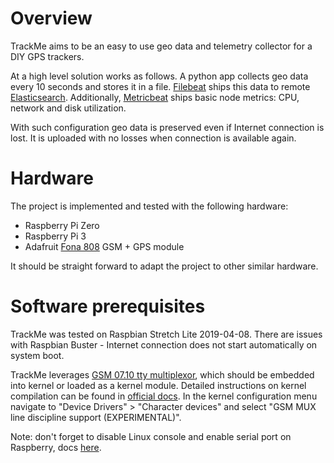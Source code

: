 # Overview
TrackMe aims to be an easy to use geo data and telemetry collector for a DIY GPS trackers.

At a high level solution works as follows. A python app collects geo data every 10 seconds 
and stores it in a file. [Filebeat](https://www.elastic.co/products/beats/filebeat) ships this
data to remote [Elasticsearch](https://www.elastic.co/products/elasticsearch). 
Additionally, [Metricbeat](https://www.elastic.co/products/beats/metricbeat) ships basic node metrics:
CPU, network and disk utilization. 

With such configuration geo data is preserved even if Internet connection is lost. 
It is uploaded with no losses when connection is available again.  

# Hardware
The project is implemented and tested with the following hardware:
- Raspberry Pi Zero
- Raspberry Pi 3
- Adafruit [Fona 808](https://www.adafruit.com/product/2542) GSM + GPS module

It should be straight forward to adapt the project to other similar hardware.

# Software prerequisites
TrackMe was tested on Raspbian Stretch Lite 2019-04-08.
There are issues with Raspbian Buster - Internet connection does not start automatically 
on system boot.

TrackMe leverages [GSM 07.10 tty multiplexor](https://www.kernel.org/doc/html/latest/driver-api/serial/n_gsm.html),
which should be embedded into kernel or loaded as a kernel module.
Detailed instructions on kernel compilation can be found in [official docs](https://www.raspberrypi.org/documentation/linux/kernel/building.md).
In the kernel configuration menu navigate to "Device Drivers" > "Character devices" 
and select "GSM MUX line discipline support (EXPERIMENTAL)".

Note: don't forget to disable Linux console and enable serial port on Raspberry, docs [here](https://www.raspberrypi.org/documentation/configuration/uart.md).
